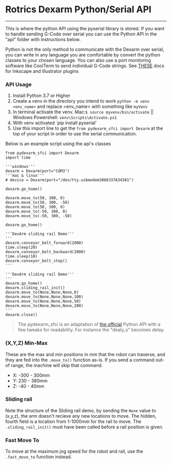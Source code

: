 # Rotrics Dexarm Python/Serial API
---
This is where the python API using the pyserial library is stored. If you want to handle sending G-Code over serial you can use the Python API in the "api" folder with instructions below. 

Python is not the only method to communicate with the Dexarm over serial, you can write in any language you are comfortable by convert the python classes to your chosen language. You can also use a port monitoring software like CoolTerm to send individual G-Code strings. See [THESE](https://manual.rotrics.com/get-start/drawing-and-writing/generate-writing-drawing-g-code-with-inkscape) docs for Inkscape and Illustrator plugins

### API Usage
1.  Install Python 3.7 or Higher
2.  Create a venv in the directory you intend to work `python -m venv <env_name>` and replace <env_name> with something like `myVenv`
3.  In terminal activate the venv. Mac:`$ source myvenv/bin/activate` || Windows Powershell: `venv\Scripts\Activate.ps1`
4.  With venv activated `pip install pyserial'
5.  Use this import line to get the  `from pydexarm_sfci import Dexarm` at the top of your script in order to use the serial communication.

Below is an example script using the api's classes 
```
from pydexarm_sfci import Dexarm
import time

'''windows'''
dexarm = Dexarm(port="COM3")
'''mac & linux'''
# device = Dexarm(port="/dev/tty.usbmodem3086337A34381")

dexarm.go_home()

dexarm.move_to(50, 300, 0)
dexarm.move_to(50, 300, -50)
dexarm.move_to(50, 300, 0)
dexarm.move_to(-50, 300, 0)
dexarm.move_to(-50, 300, -50)

dexarm.go_home()

'''DexArm sliding rail Demo'''
'''
dexarm.conveyor_belt_forward(2000)
time.sleep(20)
dexarm.conveyor_belt_backward(2000)
time.sleep(10)
dexarm.conveyor_belt_stop()
'''

'''DexArm sliding rail Demo'''
'''
dexarm.go_home()
dexarm.sliding_rail_init()
dexarm.move_to(None,None,None,0)
dexarm.move_to(None,None,None,100)
dexarm.move_to(None,None,None,50)
dexarm.move_to(None,None,None,200)
'''
dexarm.close()
```
> The pydexarm_sfci is an adaptation of [the official](https://github.com/Rotrics-Dev/DexArm_API) Python API with a few tweaks for readability. For instance the "dealy_s" becomes delay. 

### (X,Y,Z) Min-Max
These are the max and min positions in mm that the robot can traverse, and they are fed into the `.move_to()` function as-is. If you send a command out-of range, the machine will skip that command.
- X: -300 - 300mm
- Y: 230 - 380mm
- Z: -40 - 40mm

### Sliding rail
Note the structure of the Sliding rail demo, by sending the `None` value to (x,y,z), the arm doesn't recieve any new locations to move. The hidden, fourth field is a location from 1-1000mm for the rail to move. The `.sliding_rail_init()` must have been called before a rail position is given.

### Fast Move To
To move at the maximum jog speed for the robot and rail, use the `.fast_move_to` function instead.
